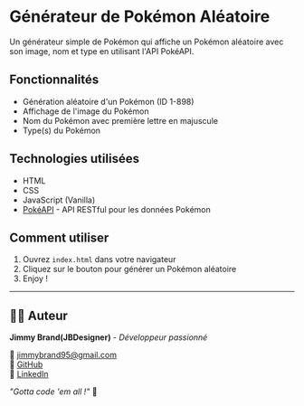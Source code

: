 # Générateur de Pokémon Aléatoire

Un générateur simple de Pokémon qui affiche un Pokémon aléatoire avec son image, nom et type en utilisant l'API PokéAPI.

## Fonctionnalités

- Génération aléatoire d'un Pokémon (ID 1-898)
- Affichage de l'image du Pokémon
- Nom du Pokémon avec première lettre en majuscule
- Type(s) du Pokémon

## Technologies utilisées

- HTML
- CSS
- JavaScript (Vanilla)
- [PokéAPI](https://pokeapi.co/) - API RESTful pour les données Pokémon

## Comment utiliser

1. Ouvrez `index.html` dans votre navigateur
2. Cliquez sur le bouton pour générer un Pokémon aléatoire
3. Enjoy !

---

## 👨‍💻 Auteur

**Jimmy Brand(JBDesigner)** - *Développeur passionné*

📧 [jimmybrand95@gmail.com](mailto:jimmybrand95@gmail.com)  
🔗 [GitHub](https://github.com/JBDesigner)  
💼 [LinkedIn](https://www.linkedin.com/in/jimmy-brand-4a1604256/)

*"Gotta code 'em all !"* 🚀